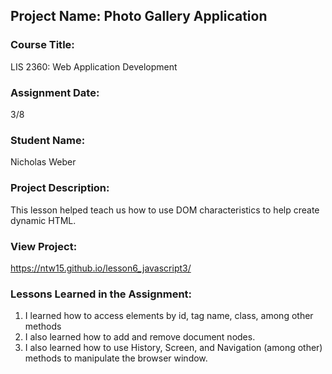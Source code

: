 ## Project Name:  Photo Gallery Application

### Course Title:
LIS 2360:  Web Application Development

### Assignment Date:  
3/8

### Student Name:  
Nicholas Weber

### Project Description:
This lesson helped teach us how to use DOM characteristics to help create
dynamic HTML.

### View Project:

https://ntw15.github.io/lesson6_javascript3/

### Lessons Learned in the Assignment:
1. I learned how to access elements by id, tag name, class, among other methods
2. I also learned how to add and remove document nodes.
3. I also learned how to use History, Screen, and Navigation (among other)
   methods to manipulate the browser window.
